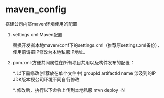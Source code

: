 # maven_config

搭建公司内部maven环境使用的配置

   1.	settings.xml:Maven配置
   	
   		替换开发者本地maven/conf下的settings.xml（推荐原settings.xml备份），使用前请把IP修改为本地私服IP地址。
   
   2. pom.xml:方便共同属性在所有项目共用以及构件发布的配置：
   
   		*. 以下需修改(推荐放在单个文件中) 
		 	groupId
		  	artifactId
		  	name
		  	涉及到的IP
		  	JDK版本视公司环境不同自行修改
		  	
      	*. 修改后，执行以下命令上传到本地私服
        	mvn deploy -N
